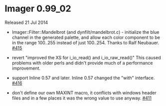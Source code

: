 # Imager 0.99_02

Released 21 Jul 2014

- Imager::Filter::Mandelbrot (and dynfilt/mandelbrot.c) - initialize the blue channel in the generated palette, and allow each color component to be in the range 100..255 instead of just 100..254. Thanks to Ralf Neubauer. [#415](https://github.com/tonycoz/imager/issues/415)

- revert "improved the XS for i_io_read() and i_io_raw_read()" This caused problems with older perls and didn't provide much of a performance improvement.

- support Inline 0.57 and later. Inline 0.57 changed the "with" interface. [#416](https://github.com/tonycoz/imager/issues/416)

- don't define our own MAXINT macro, it conflicts with windows header files and in a few places it was the wrong value to use anyway. [#411](https://github.com/tonycoz/imager/issues/411)